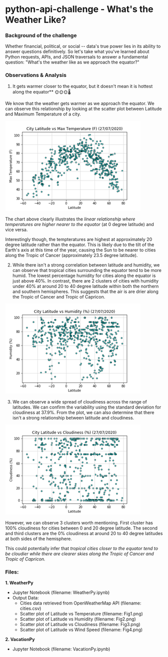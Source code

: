 # python-api-challenge - What's the Weather Like?
 

### Background of the challenge
Whether financial, political, or social -- data's true power lies in its ability to answer questions definitively. So let's take what you've learned about Python requests, APIs, and JSON traversals to answer a fundamental question: "What's the weather like as we approach the equator?"

### Observations & Analysis
1. It gets warmer closer to the equator, but it doesn't mean it is hottest along the equator** :sun_with_face::sun_with_face::sun_with_face::thermometer:

We know that the weather gets warmer as we approach the equator. We can observe this relationship by looking at the scatter plot between Latitude and Maximum Temperature of a city.

![Latitude vs Temperature Scatter Plot](/WeatherPy/output_data/Fig1.png)

The chart above clearly illustrates the *linear relationship where temperatures are higher nearer to the equator* (at 0 degree latitude) and vice versa.

Interestingly though, the tempteratures are highest at approximately 20 degree latitude rather than the equator. This is likely due to the tilt of the Earth's axis at this time of the year, causing the Sun to be nearer to cities along the Tropic of Cancer (approximately 23.5 degree latitude).

2. While there isn't a strong correlation between latitude and humidity, we can observe that tropical cities surrounding the equator tend to be more humid. The lowest percentage humidity for cities along the equator is just above 40%. In contrast, there are 2 clusters of cities with humidity under 40% at around 20 to 40 degree latitude within both the northern and southern hemispheres. This suggests that the air is are drier along the Tropic of Cancer and Tropic of Capricon.

![Latitude vs Temperature Scatter Plot](/WeatherPy/output_data/Fig2.png)

3. We can observe a wide spread of cloudiness across the range of latitudes. We can confirm the variability using the standard deviation for cloudiness at 37.9%. From the plot, we can also determine that there isn't a strong relationship between latitude and cloudiness.

![Latitude vs Temperature Scatter Plot](/WeatherPy/output_data/Fig3.png)

However, we can observe 3 clusters worth mentioning. First cluster has 100% cloudiness for cities between 0 and 20 degree latitude. The second and third clusters are the 0% cloudiness at around 20 to 40 degree latitudes at both sides of the hemisphere. 

This could potentially infer that *tropical cities closer to the equator tend to be cloudier while there are clearer skies along the Tropic of Cancer and Tropic of Capricon.*

### Files:

**1. WeatherPy**
* Jupyter Notebook (filename: WeatherPy.ipynb)
* Output Data:
   * Cities data retrieved from OpenWeatherMap API (filename: cities.csv)
   * Scatter plot of Latitude vs Temperature (filename: Fig1.png)
   * Scatter plot of Latitude vs Humidity (filename: Fig2.png)
   * Scatter plot of Latitude vs Cloudiness (filename: Fig3.png)
   * Scatter plot of Latitude vs Wind Speed (filename: Fig4.png)
   
**2. VacationPy**
* Jupyter Notebook (filename: VacationPy.ipynb)
